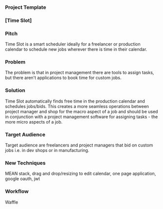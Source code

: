 ### Project Template

### [Time Slot]

### Pitch

Time Slot is a smart scheduler ideally for a freelancer or production calendar to schedule new jobs wherever there is time in their calendar.

### Problem

The problem is that in project management there are tools to assign tasks, but there aren't applications to book time for custom jobs. 

### Solution

Time Slot automatically finds free time in the production calendar and schedules jobs/bids. This creates a more seamless operations between project manager and shop for the macro aspect of a job and should be used in conjunction with a project management software for assigning tasks - the more micro aspects of a job.

### Target Audience

Target audience are freelancers and project managers that bid on custom jobs i.e. in dev shops or in manufacturing.

### New Techniques

MEAN stack, drag and drop/resizing to edit calendar, one page application, google oauth, jwt

### Workflow

Waffle
